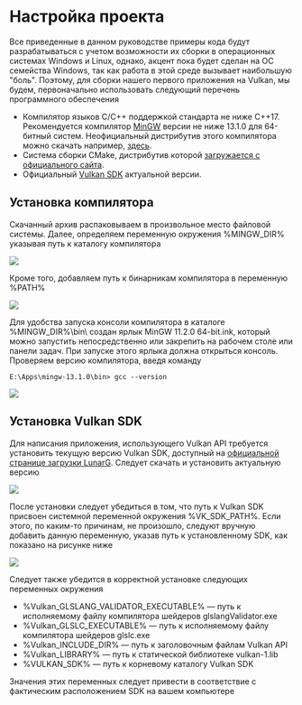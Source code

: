 # Настройка проекта

Все приведенные в данном руководстве примеры кода будут разрабатываться с учетом возможности их сборки в операционных системах Windows и Linux, однако, акцент пока будет сделан на ОС семейства Windows, так как работа в этой среде вызывает наибольшую "боль". Поэтому, для сборки нашего первого приложения на Vulkan, мы будем, первоначально использовать следующий перечень программного обеспечения

+ Компилятор языков C/C++ поддержкой стандарта не ниже C++17. Рекомендуется компилятор  [MinGW](https://www.mingw-w64.org/) версии не ниже 13.1.0 для 64-битный систем. Неофициальный дистрибутив этого компилятора можно скачать например, [здесь](https://cloud.mail.ru/public/epKs/mT6pueitf).
+ Система сборки CMake, дистрибутив которой [загружается с официального сайта](https://cmake.org/).
+ Официальный [Vulkan SDK](https://www.lunarg.com/vulkan-sdk/) актуальной версии.

## Установка компилятора

Скачанный архив распаковываем в произвольное место файловой системы. Далее, определяем переменную окружения %MINGW_DIR% указывая путь к каталогу компилятора

![](https://habrastorage.org/webt/hm/id/3q/hmid3qg5fhmxho3nxvdpdhnb9v8.png)

Кроме того, добавляем путь к бинарникам компилятора в переменную %PATH%

![](https://habrastorage.org/webt/iq/jx/jp/iqjxjpr1bi30pnq3fsjrs2nx13e.png)

Для удобства запуска консоли компилятора в каталоге %MINGW_DIR%\bin\ создан ярлык MinGW 11.2.0 64-bit.ink, который можно запустить непосредственно или закрепить на рабочем столе или панели задач. При запуске этого ярлыка должна открыться консоль. Проверяем версию компилятора, введя команду

```E:\Apps\mingw-13.1.0\bin> gcc --version```

![](https://habrastorage.org/webt/z9/--/nt/z9--ntob5fvvot2bgnxddsawapa.png)


## Установка Vulkan SDK

Для написания приложения, использующего Vulkan API требуется установить текущую версию Vulkan SDK, доступный на [официальной странице загрузки LunarG](https://vulkan.lunarg.com/sdk/home#windows). Следует скачать и установить актуальную версию

![](https://habrastorage.org/webt/z2/ec/ol/z2ecol2k50htqsyy-_24gjxfho0.png)

После установки следует убедиться в том, что путь к Vulkan SDK присвоен системной переменной окружения %VK_SDK_PATH%. Если этого, по каким-то причинам, не произошло, следуют вручную добавить данную переменную, указав путь к установленному SDK, как показано на рисунке ниже

![](https://habrastorage.org/webt/v3/bf/bu/v3bfbuc04hlsky6iyazxoegjuus.png)

Следует также убедится в корректной установке следующих переменных окружения

+ %Vulkan_GLSLANG_VALIDATOR_EXECUTABLE% — путь к исполняемому файлу компилятора шейдеров glslangValidator.exe
+ %Vulkan_GLSLC_EXECUTABLE% — путь к исполняемому файлу компилятора шейдеров glslc.exe
+ %Vulkan_INCLUDE_DIR% — путь к заголовочным файлам Vulkan API
+ %Vulkan_LIBRARY% — путь к статической библиотеке vulkan-1.lib
+ %VULKAN_SDK% — путь к корневому каталогу Vulkan SDK

Значения этих переменных следует привести в соответствие с фактическим расположением SDK на вашем компьютере






 
